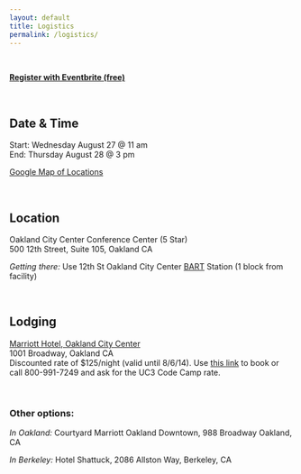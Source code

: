 ```yaml
---
layout: default
title: Logistics
permalink: /logistics/
---
```

<br>

**[Register with Eventbrite (free)](http://www.eventbrite.ie/e/uc-code-camp-tickets-10896787585)**

<br>

## Date & Time

Start: Wednesday August 27 @ 11 am  
End: Thursday August 28 @ 3 pm

[Google Map of Locations](https://mapsengine.google.com/map/edit?mid=zx9fdEMH_t_c.kdlQR-ah7Y3Q)

<br>

## Location

Oakland City Center Conference Center (5 Star)  
500 12th Street, Suite 105, Oakland CA

_Getting there:_ Use 12th St Oakland City Center [BART](http://bart.gov) Station (1 block from facility)

<br>

## Lodging

[Marriott Hotel, Oakland City Center](http://www.marriott.com/hotels/travel/oakdt-oakland-marriott-city-center/)  
1001 Broadway, Oakland CA  
Discounted rate of $125/night (valid until 8/6/14). Use [this link](http://www.marriott.com/meeting-event-hotels/group-corporate-travel/groupCorp.mi?resLinkData=UC3%20Code%20Camp%5Eoakdt%60ucoucoa%60125.00%60USD%60false%608/27/14%608/28/14%608/6/14&app=resvlink&stop_mobi=yes) to book or call 800-991-7249 and ask for the UC3 Code Camp rate.

<br>

### Other options:

  _In Oakland:_ Courtyard Marriott Oakland Downtown, 988 Broadway Oakland, CA

  _In Berkeley:_ Hotel Shattuck, 2086 Allston Way, Berkeley, CA  
